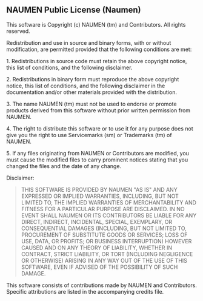 ## NAUMEN Public License (Naumen)

This software is Copyright (c) NAUMEN (tm) and Contributors.
All rights reserved.

Redistribution and use in source and binary forms, with or
without modification, are permitted provided that the following
conditions are met:

1\. Redistributions in source code must retain the above
copyright notice, this list of conditions, and the following
disclaimer.

2\. Redistributions in binary form must reproduce the above
copyright notice, this list of conditions, and the following
disclaimer in the documentation and/or other materials
provided with the distribution.

3\. The name NAUMEN (tm) must not be used to
endorse or promote products derived from this software without prior
written permission from NAUMEN.

4\. The right to distribute this software or to use it for any
purpose does not give you the right to use Servicemarks (sm)
or Trademarks (tm) of NAUMEN.

5\. If any files originating from NAUMEN or Contributors are modified, you must
cause the modified files to carry prominent notices stating
that you changed the files and the date of any change.

Disclaimer:

> THIS SOFTWARE IS PROVIDED BY NAUMEN "AS IS" AND ANY EXPRESSED
> OR IMPLIED WARRANTIES, INCLUDING, BUT NOT LIMITED TO, THE
> IMPLIED WARRANTIES OF MERCHANTABILITY AND FITNESS FOR A
> PARTICULAR PURPOSE ARE DISCLAIMED. IN NO EVENT SHALL NAUMEN
> OR ITS CONTRIBUTORS BE LIABLE FOR ANY DIRECT, INDIRECT,
> INCIDENTAL, SPECIAL, EXEMPLARY, OR CONSEQUENTIAL DAMAGES
> (INCLUDING, BUT NOT LIMITED TO, PROCUREMENT OF SUBSTITUTE
> GOODS OR SERVICES; LOSS OF USE, DATA, OR PROFITS; OR BUSINESS
> INTERRUPTION) HOWEVER CAUSED AND ON ANY THEORY OF LIABILITY,
> WHETHER IN CONTRACT, STRICT LIABILITY, OR TORT (INCLUDING
> NEGLIGENCE OR OTHERWISE) ARISING IN ANY WAY OUT OF THE USE OF
> THIS SOFTWARE, EVEN IF ADVISED OF THE POSSIBILITY OF SUCH
> DAMAGE.
> 

This software consists of contributions made by NAUMEN 
and Contributors. Specific attributions are listed in the
accompanying credits file.

